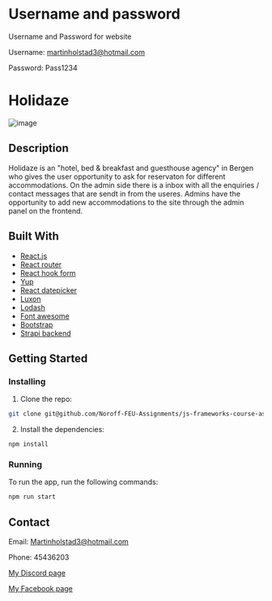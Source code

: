 # Username and password

Username and Password for website

Username: martinholstad3@hotmail.com

Password: Pass1234

# Holidaze

![image](https://user-images.githubusercontent.com/71444698/173183579-c49da97d-7462-4839-9055-b64610396a14.png)

## Description

Holidaze is an "hotel, bed & breakfast and guesthouse agency" in Bergen who gives the user opportunity to ask for reservaton for different accommodations. On the admin side there is a inbox with all the enquiries / contact messages that are sendt in from the useres. Admins have the opportunity to add new accommodations to the site through the admin panel on the frontend.

## Built With

- [React.js](https://reactjs.org/)
- [React router](https://reactrouter.com/)
- [React hook form](https://react-hook-form.com/)
- [Yup](https://www.npmjs.com/package/yup)
- [React datepicker](https://reactdatepicker.com/)
- [Luxon](https://moment.github.io/luxon/#/)
- [Lodash](https://lodash.com/)
- [Font awesome](https://fontawesome.com/v5/docs/web/use-with/react)
- [Bootstrap](https://getbootstrap.com)
- [Strapi backend](https://docs.strapi.io/developer-docs/latest/getting-started/introduction.html)

## Getting Started

### Installing

1. Clone the repo:

```bash
git clone git@github.com/Noroff-FEU-Assignments/js-frameworks-course-assignment-Martin-Holstad
```

2. Install the dependencies:

```
npm install
```

### Running

To run the app, run the following commands:

```bash
npm run start
```

## Contact

Email: Martinholstad3@hotmail.com

Phone: 45436203

[My Discord page](https://discordapp.com/users/228199265204174848/)

[My Facebook page](https://www.facebook.com/martin.holstad.31/)

